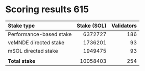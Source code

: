 # Scoring results 615

| Stake type              | Stake (SOL)    | Validators     |
|:------------------------|---------------:|---------------:|
| Performance-based stake | 6372727        | 186            |
| veMNDE directed stake   | 1736201        | 93             |
| mSOL directed stake     | 1949475        | 93             |
|                         |                |                |
| **Total stake**         | 10058403       | 254            |